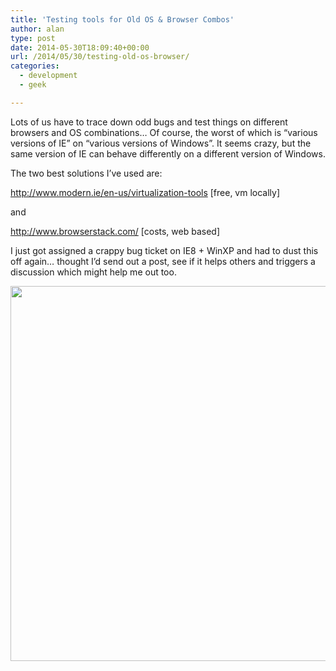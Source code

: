```yaml
---
title: 'Testing tools for Old OS & Browser Combos'
author: alan
type: post
date: 2014-05-30T18:09:40+00:00
url: /2014/05/30/testing-old-os-browser/
categories:
  - development
  - geek

---
```

Lots of us have to trace down odd bugs and test things on different browsers and OS combinations&#8230; Of course, the worst of which is &#8220;various versions of IE&#8221; on &#8220;various versions of Windows&#8221;. It seems crazy, but the same version of IE can behave differently on a different version of Windows.

The two best solutions I&#8217;ve used are:

http://www.modern.ie/en-us/virtualization-tools [free, vm locally]

and

http://www.browserstack.com/ [costs, web based]

I just got assigned a crappy bug ticket on IE8 + WinXP and had to dust this off again&#8230; thought I&#8217;d send out a post, see if it helps others and triggers a discussion which might help me out too.

[<img class="alignnone" src="http://content.screencast.com/users/alanblount/folders/Jing/media/c0052ede-4023-476c-811d-8159e2e1b2cb/00002420.png" alt="" width="600" />][1]


 [1]: http://www.modern.ie/
